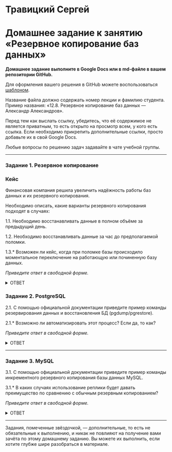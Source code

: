 # Травицкий Сергей

# Домашнее задание к занятию «Резервное копирование баз данных»

**Домашнее задание выполните в Google Docs или в md-файле в вашем репозитории GitHub.** 

Для оформления вашего решения в GitHub можете воспользоваться [шаблоном](https://github.com/netology-code/sys-pattern-homework).

Название файла должно содержать номер лекции и фамилию студента. Пример названия: «12.8. Резервное копирование баз данных — Александр Александров».

Перед тем как выслать ссылку, убедитесь, что её содержимое не является приватным, то есть открыто на просмотр всем, у кого есть ссылка. Если необходимо прикрепить дополнительные ссылки, просто добавьте их в свой Google Docs.

Любые вопросы по решению задач задавайте в чате учебной группы.

---

### Задание 1. Резервное копирование

### Кейс
Финансовая компания решила увеличить надёжность работы баз данных и их резервного копирования. 

Необходимо описать, какие варианты резервного копирования подходят в случаях: 

1.1. Необходимо восстанавливать данные в полном объёме за предыдущий день.

1.2. Необходимо восстанавливать данные за час до предполагаемой поломки.

1.3.* Возможен ли кейс, когда при поломке базы происходило моментальное переключение на работающую или починенную базу данных.

*Приведите ответ в свободной форме.*

<details>
<summary>ОТВЕТ</summary>  

1.1. Я думаю что полный бэкап базы раз в неделю для начала необходим. Потом раз в день дифференциальный бэкап, который охватывает все изменения с момента последнего бэкапа.


1.2. Полный бэкап я думаю раз в день в период неактивности базы если возможно, если нет возможности делать каддый день полный бэкап, тогда можно реже, но время на восстановление может значительно увеличится. В течение дня Инкрементальное копирование (более рационально для экономии ревурсов) с временными метками для простоты автоматической обработки.


1.3.* master-master или  master-slave, даст возможность быстро переключиться на работающую базу.


</details>

### Задание 2. PostgreSQL

2.1. С помощью официальной документации приведите пример команды резервирования данных и восстановления БД (pgdump/pgrestore).

2.1.* Возможно ли автоматизировать этот процесс? Если да, то как?

*Приведите ответ в свободной форме.*

<details>
<summary>ОТВЕТ</summary>  

2.1. Для резервирования базы данных используется команда в стандартном варианте: `pg_dump [параметры подключения] [параметры создания резервной копии] [имя БД]  
 примеры:  
 Создание резервной копии `pg_dump dbname > /tmp/dbname.sql`  
 Создание резервной копии отдельной таблицы `pg_dump -t example_table dbname > /tmp/dbname_example_table.sql`  
 Создание резервной копии  базы данных в архивном формате `pg_dump -Fc dbname > /tmp/dbname.bak`  
 
Утилита pg_restore позволяет восстанавливать данные из резервных копий. pg_restore [параметры подключения] [параметры восстановления резервной копии][файл резервной копии] 
 примеры:  
 Восстановление  базы данных: `pg_restore -d dbname /tmp/dbname.bak`  
 Восстановление отдельной таблицы базы данных: `pg_restore -a -t example_table -d dbname /tmp/dbname.bak`

2.1.* Я думаю что можно команду вложитьть в скрипт и реализовать при помощи планировщика `cron`, в интернете много информации на эту тему.  
 Вот один из примеров.  
 
```
#!/bin/sh
PATH=/etc:/bin:/sbin:/usr/bin:/usr/sbin:/usr/local/bin:/usr/local/sbin
PGPASSWORD=password
export PGPASSWORD
pathB=/backup
dbUser=dbuser
database=db
find $pathB \( -name "*-1[^5].*" -o -name "*-[023]?.*" \) -ctime +61 -delete
pg_dump -U $dbUser $database | gzip > $pathB/pgsql_$(date "+%Y-%m-%d").sql.gz
unset PGPASSWORD
```
Для запуска резервного копирования по расписанию, сохраняем скрипт в файл, например, /scripts/postgresql_dump.sh и создаем задание в планировщике:

</details>


---

### Задание 3. MySQL

3.1. С помощью официальной документации приведите пример команды инкрементного резервного копирования базы данных MySQL. 

3.1.* В каких случаях использование реплики будет давать преимущество по сравнению с обычным резервным копированием?

*Приведите ответ в свободной форме.*

<details>
<summary>ОТВЕТ</summary>  

Исполбзуется опция `--incremental-base=history:last_full_backup.`  

Несколько примеров:  

 --incremental-base=history:last_backup используется опция, при которой mysqlbackup извлекает LSN последней успешной (не TTS) полной или частичной резервной копии из mysql.backup_historyтаблицы и выполняет инкрементное резервное копирование на его основе.   

```
mysqlbackup --defaults-file=/home/dbadmin/my.cnf \
  --incremental --incremental-base=history:last_backup \
  --backup-dir=/home/dbadmin/temp_dir \
  --backup-image=incremental_image1.bi \
   backup-to-image
```

В следующем примере выполняется инкрементное резервное копирование, аналогичное предыдущему примеру, но оптимистичное по своей природе.   

```
mysqlbackup --defaults-file=/home/dbadmin/my.cnf \
  --incremental=optimistic --incremental-base=history:last_backup \
  --backup-dir=/home/dbadmin/temp_dir \
  --backup-image=incremental_image1.bi 
   backup-to-image
```

резервная копия сохраняется в месте, указанном параметром : --incremental-base=dir:directory_path--incremental-backup-dir  

```
mysqlbackup --defaults-file=/home/dbadmin/my.cnf --incremental \
  --incremental-base=dir:/incr-backup/wednesday \
  --incremental-backup-dir=/incr-backup/thursday \
  backup

```

Так же используя специальную утилиту xtrabackup, которая позволяет делать бэкапы на горячую.   

</details>

---

Задания, помеченные звёздочкой, — дополнительные, то есть не обязательные к выполнению, и никак не повлияют на получение вами зачёта по этому домашнему заданию. Вы можете их выполнить, если хотите глубже шире разобраться в материале.


